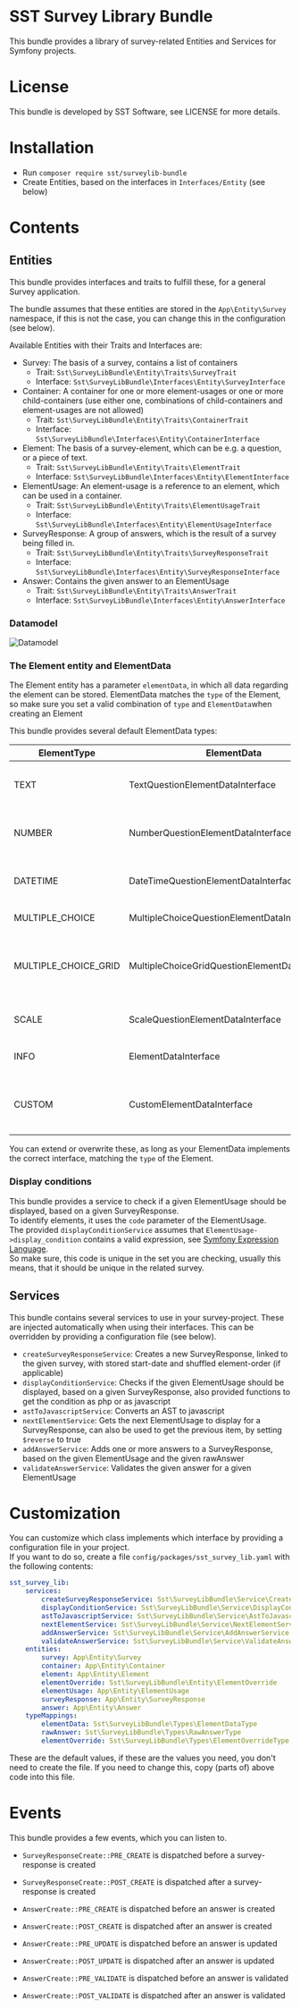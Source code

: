 SST Survey Library Bundle
=========================

This bundle provides a library of survey-related Entities and Services for Symfony projects.

# License

This bundle is developed by SST Software, see LICENSE for more details.

# Installation

- Run `composer require sst/surveylib-bundle`
- Create Entities, based on the interfaces in `Interfaces/Entity` (see below)

# Contents

## Entities

This bundle provides interfaces and traits to fulfill these, for a general Survey application.

The bundle assumes that these entities are stored in the `App\Entity\Survey` namespace, if this is not the case, you can change this in the configuration (see below).

Available Entities with their Traits and Interfaces are:

- Survey: The basis of a survey, contains a list of containers
    - Trait: `Sst\SurveyLibBundle\Entity\Traits\SurveyTrait`
    - Interface: `Sst\SurveyLibBundle\Interfaces\Entity\SurveyInterface`
- Container: A container for one or more element-usages or one or more child-containers (use either one, combinations of child-containers and element-usages are not allowed)
    - Trait: `Sst\SurveyLibBundle\Entity\Traits\ContainerTrait`
    - Interface: `Sst\SurveyLibBundle\Interfaces\Entity\ContainerInterface`
- Element: The basis of a survey-element, which can be e.g. a question, or a piece of text.
    - Trait: `Sst\SurveyLibBundle\Entity\Traits\ElementTrait`
    - Interface: `Sst\SurveyLibBundle\Interfaces\Entity\ElementInterface`
- ElementUsage: An element-usage is a reference to an element, which can be used in a container.
    - Trait: `Sst\SurveyLibBundle\Entity\Traits\ElementUsageTrait`
    - Interface: `Sst\SurveyLibBundle\Interfaces\Entity\ElementUsageInterface`
- SurveyResponse: A group of answers, which is the result of a survey being filled in.
    - Trait: `Sst\SurveyLibBundle\Entity\Traits\SurveyResponseTrait`
    - Interface: `Sst\SurveyLibBundle\Interfaces\Entity\SurveyResponseInterface`
- Answer: Contains the given answer to an ElementUsage
    - Trait: `Sst\SurveyLibBundle\Entity\Traits\AnswerTrait`
    - Interface: `Sst\SurveyLibBundle\Interfaces\Entity\AnswerInterface`

### Datamodel

![Datamodel](docs/datamodel.png "Datamodel")

### The Element entity and ElementData

The Element entity has a parameter `elementData`, in which all data regarding the element can be stored.
ElementData matches the `type` of the Element, so make sure you set a valid combination of `type` and `ElementData`when creating an Element

This bundle provides several default ElementData types:

| **ElementType**        | **ElementData**                                | **Description**                                                    |
|------------------------|------------------------------------------------|--------------------------------------------------------------------|
| TEXT                   | TextQuestionElementDataInterface               | Question which can be answered with a  text                        |
| NUMBER                 | NumberQuestionElementDataInterface             | Question which can be answered with a  number                      |
| DATETIME               | DateTimeQuestionElementDataInterface           | Question which can be answered with a  date or datetime            |
| MULTIPLE\_CHOICE       | MultipleChoiceQuestionElementDataInterface     | Multiple choice question                                           |
| MULTIPLE\_CHOICE\_GRID | MultipleChoiceGridQuestionElementDataInterface | Question providing a grid of multiple multiple\-choice\-questions  |
| SCALE                  | ScaleQuestionElementDataInterface              | Question that can be shown as scale                                |
| INFO                   | ElementDataInterface                           | Info\-text, to be shown during a survey                            |
| CUSTOM                 | CustomElementDataInterface                     | Custom ElementData, to allow for project\-specific implementations |

You can extend or overwrite these, as long as your ElementData implements the correct interface, matching the `type` of the Element.

### Display conditions

This bundle provides a service to check if a given ElementUsage should be displayed, based on a given SurveyResponse.  
To identify elements, it uses the `code` parameter of the ElementUsage.  
The provided `displayConditionService` assumes that `ElementUsage->display_condition` contains a valid expression, see [Symfony Expression Language](https://symfony.com/doc/current/components/expression_language.html).  
So make sure, this code is unique in the set you are checking, usually this means, that it should be unique in the related survey.

## Services

This bundle contains several services to use in your survey-project. These are injected automatically when using their interfaces.
This can be overridden by providing a configuration file (see below).

- `createSurveyResponseService`: Creates a new SurveyResponse, linked to the given survey, with stored start-date and shuffled element-order (if applicable)
- `displayConditionService`: Checks if the given ElementUsage should be displayed, based on a given SurveyResponse, also provided functions to get the condition as php or as javascript
- `astToJavascriptService`: Converts an AST to javascript
- `nextElementService`: Gets the next ElementUsage to display for a SurveyResponse, can also be used to get the previous item, by setting `$reverse` to true
- `addAnswerService`: Adds one or more answers to a SurveyResponse, based on the given ElementUsage and the given rawAnswer
- `validateAnswerService`: Validates the given answer for a given ElementUsage

# Customization

You can customize which class implements which interface by providing a configuration file in your project.  
If you want to do so, create a file `config/packages/sst_survey_lib.yaml` with the following contents:

```yaml
sst_survey_lib:
    services:
        createSurveyResponseService: Sst\SurveyLibBundle\Service\CreateSurveyResponseService
        displayConditionService: Sst\SurveyLibBundle\Service\DisplayConditionService
        astToJavascriptService: Sst\SurveyLibBundle\Service\AstToJavascriptService
        nextElementService: Sst\SurveyLibBundle\Service\NextElementService
        addAnswerService: Sst\SurveyLibBundle\Service\AddAnswerService
        validateAnswerService: Sst\SurveyLibBundle\Service\ValidateAnswerService
    entities:
        survey: App\Entity\Survey
        container: App\Entity\Container
        element: App\Entity\Element
        elementOverride: Sst\SurveyLibBundle\Entity\ElementOverride
        elementUsage: App\Entity\ElementUsage
        surveyResponse: App\Entity\SurveyResponse
        answer: App\Entity\Answer
    typeMappings:
        elementData: Sst\SurveyLibBundle\Types\ElementDataType
        rawAnswer: Sst\SurveyLibBundle\Types\RawAnswerType
        elementOverride: Sst\SurveyLibBundle\Types\ElementOverrideType
```

These are the default values, if these are the values you need, you don't need to create the file.
If you need to change this, copy (parts of) above code into this file.

# Events

This bundle provides a few events, which you can listen to.

- `SurveyResponseCreate::PRE_CREATE` is dispatched before a survey-response is created
- `SurveyResponseCreate::POST_CREATE` is dispatched after a survey-response is created

- `AnswerCreate::PRE_CREATE` is dispatched before an answer is created
- `AnswerCreate::POST_CREATE` is dispatched after an answer is created
- `AnswerCreate::PRE_UPDATE` is dispatched before an answer is updated
- `AnswerCreate::POST_UPDATE` is dispatched after an answer is updated
- `AnswerCreate::PRE_VALIDATE` is dispatched before an answer is validated
- `AnswerCreate::POST_VALIDATE` is dispatched after an answer is validated
